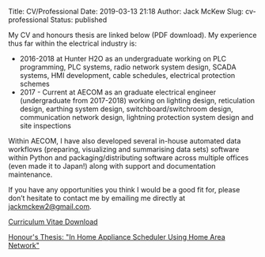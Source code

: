 Title: CV/Professional
Date: 2019-03-13 21:18
Author: Jack McKew
Slug: cv-professional
Status: published

My CV and honours thesis are linked below (PDF download). My experience thus far within the electrical industry is:

-   2016-2018 at Hunter H2O as an undergraduate working on PLC programming, PLC systems, radio network system design, SCADA systems, HMI development, cable schedules, electrical protection schemes
-   2017 - Current at AECOM as an graduate electrical engineer (undergraduate from 2017-2018) working on lighting design, reticulation design, earthing system design, switchboard/switchroom design, communication network design, lightning protection system design and site inspections

Within AECOM, I have also developed several in-house automated data workflows (preparing, visualizing and summarising data sets) software within Python and packaging/distributing software across multiple offices (even made it to Japan!) along with support and documentation maintenance.

If you have any opportunities you think I would be a good fit for, please don’t hesitate to contact me by emailing me directly at <jackmckew2@gmail.com>.

[Curriculum Vitae Download](..\files\JackMcKewResumeTranscript.pdf)

[Honour's Thesis: "In Home Appliance Scheduler Using Home Area Network"](..\files\Final_Year_Project_Part_B.pdf)